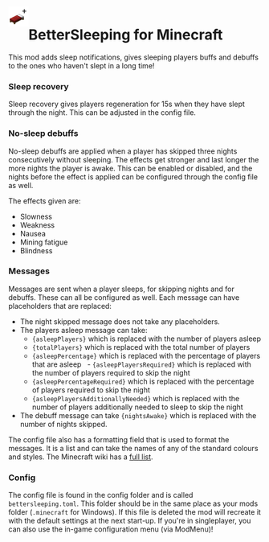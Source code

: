 <img align="left" width="40" height="40" src="./bettersleeping-1.17/src/main/resources/assets/bettersleeping/icon.png">

# BetterSleeping for Minecraft

This mod adds sleep notifications, gives sleeping players buffs and debuffs to the ones who haven't slept in a long time!


### Sleep recovery
Sleep recovery gives players regeneration for 15s when they have slept through the night. This can be adjusted in the config file.


### No-sleep debuffs
No-sleep debuffs are applied when a player has skipped three nights consecutively without sleeping. The effects get stronger and last longer the more nights the player is awake. This can be enabled or disabled, and the nights before the effect is applied can be configured through the config file as well.

The effects given are:
- Slowness
- Weakness
- Nausea
- Mining fatigue
- Blindness


### Messages
Messages are sent when a player sleeps, for skipping nights and for debuffs. These can all be configured as well. Each message can have placeholders that are replaced:
- The night skipped message does not take any placeholders.
- The players asleep message can take:
    - `{asleepPlayers}` which is replaced with the number of players asleep
    - `{totalPlayers}` which is replaced with the total number of players
    - `{asleepPercentage}` which is replaced with the percentage of players that are asleep
    - `{asleepPlayersRequired}` which is replaced with the number of players required to skip the night
    - `{asleepPercentageRequired}` which is replaced with the percentage of players required to skip the night
    - `{asleepPlayersAdditionallyNeeded}` which is replaced with the number of players additionally needed to sleep to skip the night
- The debuff message can take `{nightsAwake}` which is replaced with the number of nights skipped.

The config file also has a formatting field that is used to format the messages. It is a list and can take the names of any of the standard colours and styles. The Minecraft wiki has a [full list](https://minecraft.gamepedia.com/Formatting_codes).


### Config
The config file is found in the config folder and is called `bettersleeping.toml`. This folder should be in the same place as your mods folder (`.minecraft` for Windows). If this file is deleted the mod will recreate it with the default settings at the next start-up. If you're in singleplayer, you can also use the in-game configuration menu (via ModMenu)!
